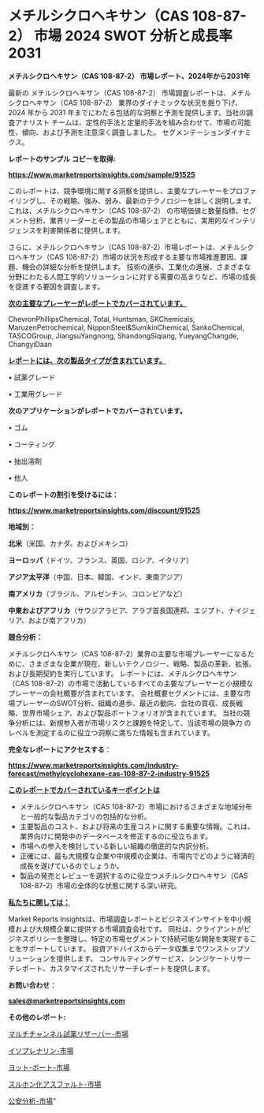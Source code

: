 # メチルシクロヘキサン（CAS 108-87-2） 市場 2024 SWOT 分析と成長率 2031

<strong>メチルシクロヘキサン（CAS 108-87-2） 市場レポート、2024年から2031年</strong>

最新の メチルシクロヘキサン（CAS 108-87-2） 市場調査レポートは、メチルシクロヘキサン（CAS 108-87-2） 業界のダイナミックな状況を掘り下げ、2024 年から 2031 年までにわたる包括的な洞察と予測を提供します。当社の調査アナリスト チームは、定性的手法と定量的手法を組み合わせて、市場の可能性、傾向、および予測を注意深く調査しました。 セグメンテーションダイナミクス。



<strong>レポートのサンプル コピーを取得:</strong> <a href=https://www.marketreportsinsights.com/sample/91525>

<strong><u>https://www.marketreportsinsights.com/sample/91525</u></strong></a>

このレポートは、競争環境に関する洞察を提供し、主要なプレーヤーをプロファイリングし、その戦略、強み、弱み、最新のテクノロジーを詳しく説明します。 これは、メチルシクロヘキサン（CAS 108-87-2） の市場価値と数量指標、セグメント分析、業界リーダーとその製品の市場シェアとともに、実用的なインテリジェンスを利害関係者に提供します。

さらに、メチルシクロヘキサン（CAS 108-87-2）市場レポートは、メチルシクロヘキサン（CAS 108-87-2）市場の状況を形成する主要な市場推進要因、課題、機会の詳細な分析を提供します。 技術の進歩、工業化の進展、さまざまな分野にわたる人間工学的ソリューションに対する需要の高まりなど、市場の成長を促進する要因を調査します。



<strong><u>次の主要なプレーヤーがレポートでカバーされています。</u></strong>

ChevronPhillipsChemical, Total, Huntsman, SKChemicals, MaruzenPetrochemical, NipponSteel&SumikinChemical, SankoChemical, TASCOGroup, JiangsuYangnong, ShandongSiqiang, YueyangChangde, ChangyiDaan



<strong><u><b>レポートには、次の製品タイプが含まれています。</b></u></strong>

• 試薬グレード

• 工業用グレード



<strong><b>次のアプリケーションがレポートでカバーされています。</b></strong>

• ゴム

• コーティング

• 抽出溶剤

• 他人



<strong><b>このレポートの割引を受けるには：</b></strong><a href=https://www.marketreportsinsights.com/discount/91525>

<strong><u>https://www.marketreportsinsights.com/discount/91525</u></strong></a>



<strong>地域別：</strong>



<strong>北米</strong>（米国、カナダ、およびメキシコ）



<strong>ヨーロッパ</strong>（ドイツ、フランス、英国、ロシア、イタリア）



<strong>アジア太平洋</strong>（中国、日本、韓国、インド、東南アジア）



<strong>南アメリカ</strong>（ブラジル、アルゼンチン、コロンビアなど）



<strong>中東およびアフリカ</strong>（サウジアラビア、アラブ首長国連邦、エジプト、ナイジェリア、および南アフリカ）



<strong>競合分析：</strong>

メチルシクロヘキサン（CAS 108-87-2）業界の主要な市場プレーヤーになるために、さまざまな企業が現在、新しいテクノロジー、戦略、製品の革新、拡張、および長期契約を実行しています。 レポートには、メチルシクロヘキサン（CAS 108-87-2）の市場で活動しているすべての主要なプレーヤーと小規模なプレーヤーの会社概要が含まれています。 会社概要セグメントには、主要な市場プレーヤーのSWOT分析、組織の進歩、最近の動向、会社の買収、成長戦略、世界市場シェア、および製品ポートフォリオが含まれています。 当社の競争分析には、新規参入者が市場リスクと課題を特定して、当該市場の競争力 のレベルを測定するのに役立つ洞察に満ちた情報も含まれています。



<strong>完全なレポートにアクセスする</strong>：

<a href=https://www.marketreportsinsights.com/industry-forecast/methylcyclohexane-cas-108-87-2-industry-91525>

<strong><u>https://www.marketreportsinsights.com/industry-forecast/methylcyclohexane-cas-108-87-2-industry-91525</u></strong></a>



<strong><u><b>このレポートでカバーされているキーポイントは</b></u></strong>
<ul>
  <li>メチルシクロヘキサン（CAS 108-87-2）市場におけるさまざまな地域分布と一般的な製品カテゴリの包括的な分析。</li>
  <li>主要製品のコスト、および将来の生産コストに関する重要な情報。これは、業界向けに開発中のデータベースを修正するのに役立ちます。</li>
  <li>市場への参入を検討している新しい組織の徹底的な内訳分析。</li>
  <li>正確には、最も大規模な企業や中規模の企業は、市場内でどのように経済的成長を遂げているのでしょうか。</li>
  <li>製品の発売とレビューを選択するのに役立つメチルシクロヘキサン（CAS 108-87-2）市場の全体的な状態に関する深い研究。</li>
</ul>


<strong><u><b>私たちに関しては：</b></u></strong>

Market Reports Insightsは、市場調査レポートとビジネスインサイトを中小規模および大規模企業に提供する市場調査会社です。 同社は、クライアントがビジネスポリシーを整理し、特定の市場セグメントで持続可能な開発を実現することをサポートしています。 投資アドバイスからデータ収集までワンストップソリューションを提供します。 コンサルティングサービス、シンジケートリサーチレポート、カスタマイズされたリサーチレポートを提供します。



<strong><b>お問い合わせ</b></strong>：

<a href=mailto:sales@marketreportsinsights.com>

<strong><u>sales@marketreportsinsights.com</u></strong></a>



<strong>その他のレポート:</strong>

<a href=https://www.linkedin.com/pulse/マルチチャンネル試薬リザーバー-市場-2023-最新の-cagr-および成長分析-2030-pr-news-hub-bhewf/>マルチチャンネル試薬リザーバー-市場</a>

<a href=https://www.linkedin.com/pulse/イソプレナリン-市場-2023-総合分析と事業成長戦略-2030-trendsetters-testimonials-360-anal-s1jjf/>イソプレナリン-市場</a>

<a href=https://www.linkedin.com/pulse/ヨット-ボート-市場-2023-swot-分析と成長率-2030-analytics-achievers-24-analysis-tldjf/>ヨット-ボート-市場</a>

<a href=https://www.linkedin.com/pulse/スルホン化アスファルト-市場-2023-競争分析と事業成長-2030-pr-news-hub-pvxef/>スルホン化アスファルト-市場</a>

<a href=https://www.linkedin.com/pulse/公安分析-市場-2023-swot-分析と成長率-2030-data-dive-discoveries-24-analysis-h4sif/>公安分析-市場</a>"
